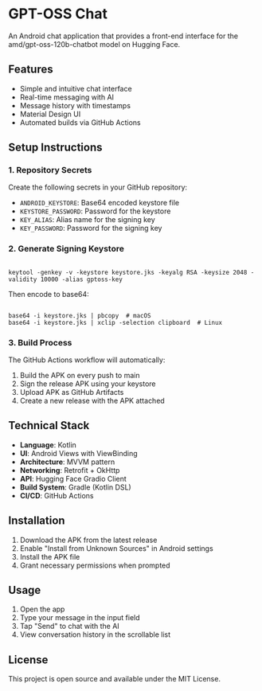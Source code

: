 # GPT-OSS Chat

An Android chat application that provides a front-end interface for the amd/gpt-oss-120b-chatbot model on Hugging Face.

## Features

- Simple and intuitive chat interface
- Real-time messaging with AI
- Message history with timestamps
- Material Design UI
- Automated builds via GitHub Actions

## Setup Instructions

### 1. Repository Secrets

Create the following secrets in your GitHub repository:

- `ANDROID_KEYSTORE`: Base64 encoded keystore file
- `KEYSTORE_PASSWORD`: Password for the keystore
- `KEY_ALIAS`: Alias name for the signing key
- `KEY_PASSWORD`: Password for the signing key

### 2. Generate Signing Keystore

```

keytool -genkey -v -keystore keystore.jks -keyalg RSA -keysize 2048 -validity 10000 -alias gptoss-key

```

Then encode to base64:
```

base64 -i keystore.jks | pbcopy  # macOS
base64 -i keystore.jks | xclip -selection clipboard  # Linux

```

### 3. Build Process

The GitHub Actions workflow will automatically:
1. Build the APK on every push to main
2. Sign the release APK using your keystore
3. Upload APK as GitHub Artifacts
4. Create a new release with the APK attached

## Technical Stack

- **Language**: Kotlin
- **UI**: Android Views with ViewBinding
- **Architecture**: MVVM pattern
- **Networking**: Retrofit + OkHttp
- **API**: Hugging Face Gradio Client
- **Build System**: Gradle (Kotlin DSL)
- **CI/CD**: GitHub Actions

## Installation

1. Download the APK from the latest release
2. Enable "Install from Unknown Sources" in Android settings
3. Install the APK file
4. Grant necessary permissions when prompted

## Usage

1. Open the app
2. Type your message in the input field
3. Tap "Send" to chat with the AI
4. View conversation history in the scrollable list

## License

This project is open source and available under the MIT License.
